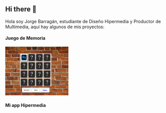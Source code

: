 ## Hi there 👋

Hola soy Jorge Barragán, estudiante de Diseño Hipermedia y Productor de Multimedia, aquí hay algunos de mis proyectos:

#### Juego de Memoria

<a href="https://github.com/jlbarraganm/Memory-Game">
  <img src="https://github.com/jlbarraganm/jlbarraganm/blob/main/recursos/proyecto1.png?raw=true" width="200">
</a>

#### Mi app Hipermedia

<a href="https://github.com/jlbarraganm/mi-app-hipermedia">
  <img src="" width="200">
</a>

<!--
**jlbarraganm/jlbarraganm** is a ✨ _special_ ✨ repository because its `README.md` (this file) appears on your GitHub profile.

Here are some ideas to get you started:

- 🔭 I’m currently working on ...
- 🌱 I’m currently learning ...
- 👯 I’m looking to collaborate on ...
- 🤔 I’m looking for help with ...
- 💬 Ask me about ...
- 📫 How to reach me: ...
- 😄 Pronouns: ...
- ⚡ Fun fact: ...
-->
